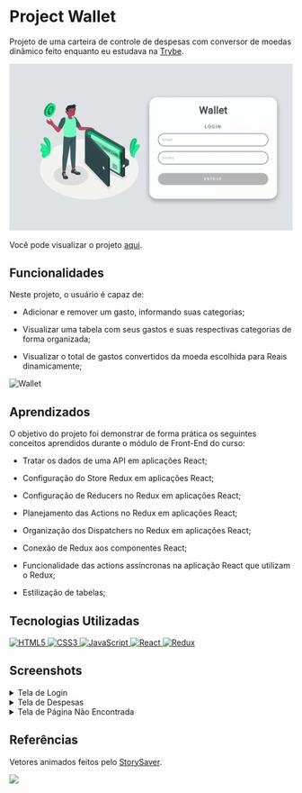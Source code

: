 
# Project Wallet

Projeto de uma carteira de controle de despesas com conversor de moedas dinâmico feito
enquanto eu estudava na [Trybe](https://www.betrybe.com/).

![Login](https://github.com/marllomartin/wallet/blob/master/src/login.gif) 

Você pode visualizar o projeto [aqui](https://wallet-five-tau.vercel.app/).


## Funcionalidades
Neste projeto, o usuário é capaz de:

  - Adicionar e remover um gasto, informando suas categorias;

  - Visualizar uma tabela com seus gastos e suas respectivas categorias de forma organizada;

  - Visualizar o total de gastos convertidos da moeda escolhida para Reais dinamicamente;

![Wallet](https://github.com/marllomartin/wallet/blob/master/src/wallet.gif)

## Aprendizados

O objetivo do projeto foi demonstrar de forma prática os seguintes conceitos aprendidos durante o módulo de Front-End do curso:

  * Tratar os dados de uma API em aplicações React;

  * Configuração do Store Redux em aplicações React;

  * Configuração de Reducers no Redux em aplicações React;

  * Planejamento das Actions no Redux em aplicações React;

  * Organização dos Dispatchers no Redux em aplicações React;

  * Conexão de Redux aos componentes React;

  * Funcionalidade das actions assíncronas na aplicação React que utilizam o Redux;

  * Estilização de tabelas;

## Tecnologias Utilizadas

<a href="https://www.w3schools.com/html/">
<img 
     src="https://cdn.jsdelivr.net/gh/devicons/devicon/icons/html5/html5-plain.svg"
     alt="HTML5"
     width="30"
     height="30"
/>
</a>
<a href="https://www.w3schools.com/css/">
<img
     src="https://cdn.jsdelivr.net/gh/devicons/devicon/icons/css3/css3-plain.svg"
     alt="CSS3"
     width="30"
     height="30"
/>   
</a>
<a href="https://javascript.com/">
<img 
    src="https://cdn.jsdelivr.net/gh/devicons/devicon/icons/javascript/javascript-plain.svg"
    alt="JavaScript"
    width="30"
    height="30" 
/>
</a>
<a href="https://reactjs.org/">
<img 
    src="https://cdn.jsdelivr.net/gh/devicons/devicon/icons/react/react-original.svg"
    alt="React"
    href="https://reactjs.org/"
    width="30"
    height="30"  
/>
</a>
<a href="https://reduxjs.org/">
<img 
    src="https://cdn.jsdelivr.net/gh/devicons/devicon/icons/redux/redux-original.svg"
    alt="Redux"
    width="30"
    height="30"
/>
</a>
</div>

## Screenshots

<details>
 <summary>Tela de Login</summary>
 <img src=https://i.imgur.com/Fo6KVuX.png width="800px" >
</details>

<details>
 <summary>Tela de Despesas</summary>
 <img src=https://i.imgur.com/0kHFwUd.png width="800px" >
</details>

<details>
  <summary>Tela de Página Não Encontrada</summary>
  <img src=https://i.imgur.com/95h1sR1.png width="800px">
</details>

## Referências
Vetores animados feitos pelo [StorySaver](https://storyset.com/).

<img src=https://i.imgur.com/l1nbqw8.png width="250px" >
